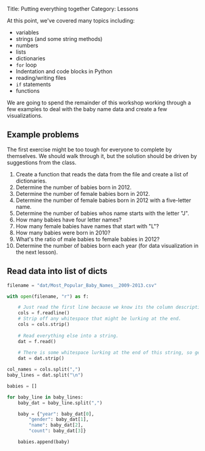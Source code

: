 Title: Putting everything together
Category: Lessons

At this point, we've covered many topics including:

* variables
* strings (and some string methods)
* numbers
* lists
* dictionaries
* `for` loop
* Indentation and code blocks in Python
* reading/writing files
* `if` statements
* functions

We are going to spend the remainder of this workshop working through a few examples to deal with the baby name data and create a few visualizations.


Example problems
----------------
The first exercise might be too tough for everyone to complete by themselves. We should walk through it, but the solution should be driven by suggestions from the class.

1. Create a function that reads the data from the file and create a list of dictionaries.
2. Determine the number of babies born in 2012.
3. Determine the number of female babies born in 2012.
4. Determine the number of female babies born in 2012 with a five-letter name.
5. Determine the number of babies whos name starts with the letter "J".
6. How many babies have four letter names?
7. How many female babies have names that start with "L"?
8. How many babies were born in 2010?
9. What's the ratio of male babies to female babies in 2012?
10. Determine the number of babies born each year (for data visualization in the next lesson).


Read data into list of dicts
----------------------------
```python
filename = "dat/Most_Popular_Baby_Names__2009-2013.csv"

with open(filename, "r") as f:

    # Just read the first line because we know its the column descriptions.
    cols = f.readline()
    # Strip off any whitespace that might be lurking at the end.
    cols = cols.strip()
    
    # Read everything else into a string.
    dat = f.read()
    
    # There is some whitespace lurking at the end of this string, so get rid of it.
    dat = dat.strip()

col_names = cols.split(",")
baby_lines = dat.split("\n")

babies = []

for baby_line in baby_lines:
    baby_dat = baby_line.split(",")

    baby = {"year": baby_dat[0],
        "gender": baby_dat[1],
        "name": baby_dat[2],
        "count": baby_dat[3]}

    babies.append(baby)
```
